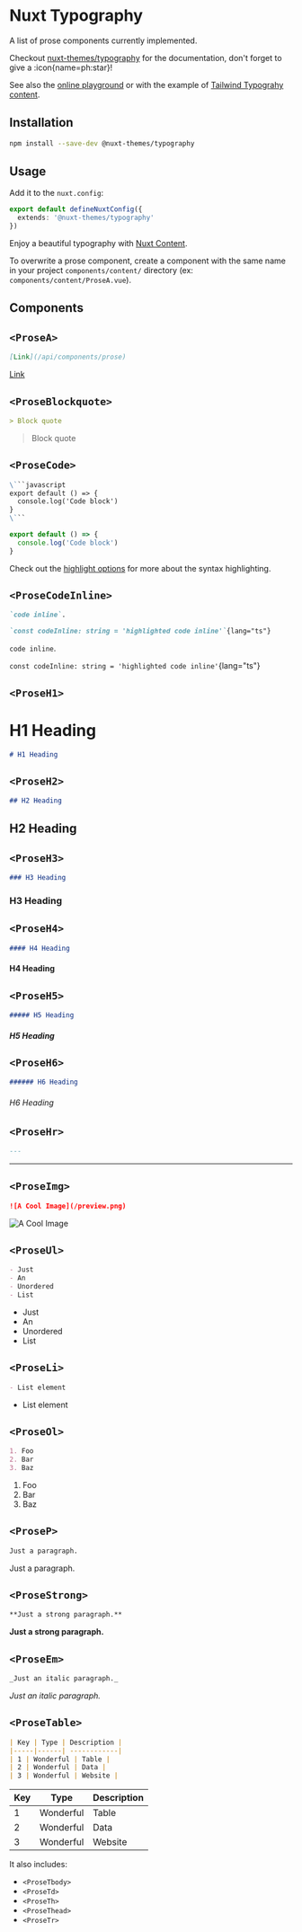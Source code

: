 # Nuxt Typography

A list of prose components currently implemented.

Checkout [nuxt-themes/typography](https://github.com/nuxt-themes/typography) for the documentation, don't forget to give a :icon{name=ph:star}!

See also the [online playground](https://stackblitz.com/edit/nuxt-theme-typography?file=content/index.md) or with the example of [Tailwind Typograhy content](/tailwind).

## Installation

```bash
npm install --save-dev @nuxt-themes/typography
```

## Usage

Add it to the `nuxt.config`:

```ts
export default defineNuxtConfig({
  extends: '@nuxt-themes/typography'
})
```

Enjoy a beautiful typography with [Nuxt Content](https://content.nuxtjs.org).

To overwrite a prose component, create a component with the same name in your project `components/content/` directory (ex: `components/content/ProseA.vue`).

## Components

## `<ProseA>`

```md [Code]
[Link](/api/components/prose)
````

[Link](/api/components/prose)

## `<ProseBlockquote>`

```md [Code]
> Block quote
````

> Block quote

## `<ProseCode>`

```md [Code]
\```javascript
export default () => {
  console.log('Code block')
}
\```
```

```ts
export default () => {
  console.log('Code block')
}
```

Check out the [highlight options](https://content.nuxtjs.org/api/configuration#highlight) for more about the syntax highlighting.

## `<ProseCodeInline>`

```md [Code]
`code inline`.

`const codeInline: string = 'highlighted code inline'`{lang="ts"}
```

`code inline`.

`const codeInline: string = 'highlighted code inline'`{lang="ts"}

## `<ProseH1>`


# H1 Heading

```md [Code]
# H1 Heading
```

## `<ProseH2>`

```md [Code]
## H2 Heading
```

  ## H2 Heading

## `<ProseH3>`

```md [Code]
### H3 Heading
```

### H3 Heading

## `<ProseH4>`

```md [Code]
#### H4 Heading
```
  
#### H4 Heading

## `<ProseH5>`

```md [Code]
##### H5 Heading
```

##### H5 Heading

## `<ProseH6>`

```md [Code]
###### H6 Heading
```

###### H6 Heading

## `<ProseHr>`

```md [Code]
---
```

---

## `<ProseImg>`

```md [Code]
![A Cool Image](/preview.png)
```

![A Cool Image](/preview.png) 

## `<ProseUl>`

```md [Code]
- Just
- An
- Unordered
- List
```

- Just
- An
- Unordered
- List

## `<ProseLi>`

```md [Code]
- List element
```

- List element

## `<ProseOl>`

```md [Code]
1. Foo
2. Bar
3. Baz
```

1. Foo
2. Bar
3. Baz

## `<ProseP>`

```md [Code]
Just a paragraph.
```

Just a paragraph.

## `<ProseStrong>`

```md [Code]
**Just a strong paragraph.**
```

**Just a strong paragraph.**

## `<ProseEm>`

```md [Code]
_Just an italic paragraph._
```

_Just an italic paragraph._

## `<ProseTable>`

```md [Code]
| Key | Type | Description |
|-----|------| ------------|
| 1 | Wonderful | Table |
| 2 | Wonderful | Data |
| 3 | Wonderful | Website |
```

| Key | Type | Description |
|-----|------| ------------|
| 1 | Wonderful | Table |
| 2 | Wonderful | Data |
| 3 | Wonderful | Website |

It also includes:
- `<ProseTbody>`
- `<ProseTd>`
- `<ProseTh>`
- `<ProseThead>`
- `<ProseTr>`
